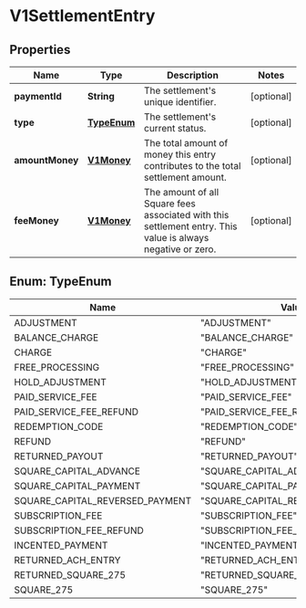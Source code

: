 
# V1SettlementEntry

## Properties
Name | Type | Description | Notes
------------ | ------------- | ------------- | -------------
**paymentId** | **String** | The settlement&#39;s unique identifier. |  [optional]
**type** | [**TypeEnum**](#TypeEnum) | The settlement&#39;s current status. |  [optional]
**amountMoney** | [**V1Money**](V1Money.md) | The total amount of money this entry contributes to the total settlement amount. |  [optional]
**feeMoney** | [**V1Money**](V1Money.md) | The amount of all Square fees associated with this settlement entry. This value is always negative or zero. |  [optional]


<a name="TypeEnum"></a>
## Enum: TypeEnum
Name | Value
---- | -----
ADJUSTMENT | &quot;ADJUSTMENT&quot;
BALANCE_CHARGE | &quot;BALANCE_CHARGE&quot;
CHARGE | &quot;CHARGE&quot;
FREE_PROCESSING | &quot;FREE_PROCESSING&quot;
HOLD_ADJUSTMENT | &quot;HOLD_ADJUSTMENT&quot;
PAID_SERVICE_FEE | &quot;PAID_SERVICE_FEE&quot;
PAID_SERVICE_FEE_REFUND | &quot;PAID_SERVICE_FEE_REFUND&quot;
REDEMPTION_CODE | &quot;REDEMPTION_CODE&quot;
REFUND | &quot;REFUND&quot;
RETURNED_PAYOUT | &quot;RETURNED_PAYOUT&quot;
SQUARE_CAPITAL_ADVANCE | &quot;SQUARE_CAPITAL_ADVANCE&quot;
SQUARE_CAPITAL_PAYMENT | &quot;SQUARE_CAPITAL_PAYMENT&quot;
SQUARE_CAPITAL_REVERSED_PAYMENT | &quot;SQUARE_CAPITAL_REVERSED_PAYMENT&quot;
SUBSCRIPTION_FEE | &quot;SUBSCRIPTION_FEE&quot;
SUBSCRIPTION_FEE_REFUND | &quot;SUBSCRIPTION_FEE_REFUND&quot;
INCENTED_PAYMENT | &quot;INCENTED_PAYMENT&quot;
RETURNED_ACH_ENTRY | &quot;RETURNED_ACH_ENTRY&quot;
RETURNED_SQUARE_275 | &quot;RETURNED_SQUARE_275&quot;
SQUARE_275 | &quot;SQUARE_275&quot;



